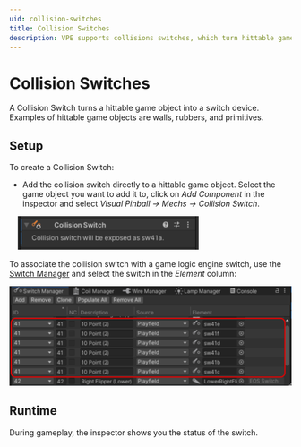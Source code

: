 ```yaml
---
uid: collision-switches
title: Collision Switches
description: VPE supports collisions switches, which turn hittable game objects into switch devices.
---
```


# Collision Switches

A Collision Switch turns a hittable game object into a switch device. Examples of hittable game objects are walls, rubbers, and primitives.

## Setup

To create a Collision Switch:

- Add the collision switch directly to a hittable game object. Select the game object you want to add it to, click on *Add Component* in the inspector and select *Visual Pinball -> Mechs -> Collision Switch*. 

<img src="collision-switch-inspector.png" width="323" class="img-responsive pull-right" style="margin-left: 15px">

To associate the collision switch with a game logic engine switch, use the [Switch Manager](xref:switch_manager) and select the switch in the *Element* column:

![Switch Manager](collision-switch-switch-manager.png)

## Runtime

During gameplay, the inspector shows you the status of the switch. 
